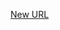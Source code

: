 



[New URL](../file-___home_harshil_Desktop_open-source_palisadoes_talawa_lib_services_user_config/)


